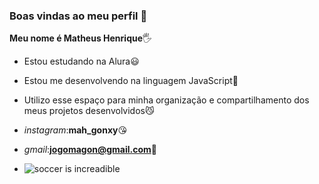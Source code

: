 ### Boas vindas ao meu perfil 💙

**Meu nome é Matheus Henrique**🖐️
- Estou estudando na Alura😃
- Estou me desenvolvendo na linguagem JavaScript🥲
- Utilizo esse espaço para minha organização e
compartilhamento dos meus projetos desenvolvidos😼

- _instagram_:**mah_gonxy**😘
- _gmail_:**jogomagon@gmail.com**🎊

- ![**soccer is increadible**](https://media.tenor.com/Oy2xWSQjOnEAAAAj/soccer-mochi.gif)

